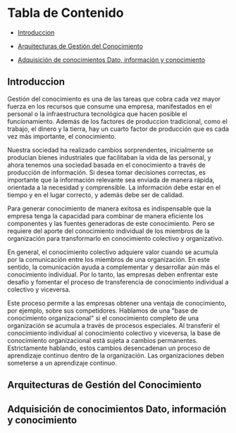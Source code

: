 <!-- START doctoc generated TOC please keep comment here to allow auto update -->
<!-- DON'T EDIT THIS SECTION, INSTEAD RE-RUN doctoc TO UPDATE -->

# Tabla de Contenido

- [Introduccion](##Introduccion)


- [Arquitecturas de Gestión del Conocimiento](##Arquitecturas-de-Gestión-del-Conocimiento)


- [Adquisición de conocimientos Dato, información y conocimiento](##Adquisición-de-conocimientos-Dato,-información-y-conocimiento)

<!-- END doctoc generated TOC please keep comment here to allow auto update -->

## Introduccion

Gestión del conocimiento es una de las tareas que cobra cada vez mayor fuerza en los recursos que consume una empresa, manifestados en el personal o la infraestructura tecnológica que hacen posible el funcionamiento. Además de los factores de produccion tradicional, como el trabajo, el dinero y la tierra, hay un cuarto factor de producción que es cada vez más importante, el conocimiento.

Nuestra sociedad ha realizado cambios sorprendentes, inicialmente se producian bienes industriales que facilitaban la vida de las personal, y ahora tenemos una sociedad basada en el conocimiento a través de producción de información. Si desea tomar decisiones correctas, es importante que la información relevante sea enviada de manera rápida, orientada a la necesidad y comprensible. La información debe estar en el tiempo y en el lugar correcto, y además debe ser de calidad. 

Para generar conocimiento de manera exitosa es indispensable que la empresa tenga la capacidad para combinar de manera eficiente los componentes y las fuentes generadoras de este conocimiento. Pero se requiere del aporte del conocimiento individual de los miembros de la organización para transformarlo en conocimiento colectivo y organizativo.

En general, el conocimiento colectivo adquiere valor cuando se acumula por la comunicación entre los miembros de una organización. En este sentido, la comunicación ayuda a complementar y desarrollar aún más el conocimiento individual. Por lo tanto, las empresas deben enfrentar este desafío y fomentar el proceso de transferencia de conocimiento individual a colectivo y viceversa.

Este proceso permite a las empresas obtener una ventaja de conocimiento, por ejemplo, sobre sus competidores. Hablamos de una "base de conocimiento organizacional" si el conocimiento completo de una organización se acumula a través de procesos especiales. Al transferir el conocimiento individual al conocimiento colectivo y viceversa, la base de conocimiento organizacional está sujeta a cambios permanentes. Estrictamente hablando, estos cambios desencadenan un proceso de aprendizaje continuo dentro de la organización. Las organizaciones deben someterse a un aprendizaje continuo.

<!---
Objetivo de la Investigacion

La conciencia de las empresas sobre la necesidad de compartir información y conocimiento es de vital importancia. Por un lado, la gestión del conocimiento requiere ayudas tales como tecnologías avanzadas y herramientas inteligentes que hacen que el conocimiento sea organizable y manejable. Por otro lado, la gestión interna del conocimiento está directamente asociada con la cultura corporativa de una organización. El conocimiento es una propiedad personal y, por lo tanto, está estrechamente vinculado a las personas que lo poseen. Las empresas deben comprender que el conocimiento de su personal es un capital intelectual valioso, un valor agregado que deben poner en el centro de sus actividades. La gestión del conocimiento no es exclusivamente un tema para grupos grandes y muchos. Especialmente las PYME (pequeñas y medianas empresas) deben confiar en la transferencia y reutilización sistemáticas de los conocimientos existentes para sobrevivir en un entorno económico en rápida evolución.
-->
## Arquitecturas de Gestión del Conocimiento

## Adquisición de conocimientos Dato, información y conocimiento

